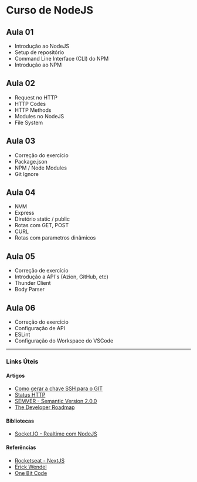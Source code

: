# Curso de NodeJS


## Aula 01
- Introdução ao NodeJS
- Setup de repositório
- Command Line Interface (CLI) do NPM
- Introdução ao NPM

## Aula 02
- Request no HTTP
- HTTP Codes
- HTTP Methods
- Modules no NodeJS
- File System

## Aula 03
- Correção do exercício
- Package.json
- NPM / Node Modules
- Git Ignore

## Aula 04
- NVM
- Express
- Diretório static / public
- Rotas com GET, POST
- CURL
- Rotas com parametros dinâmicos

## Aula 05
- Correção de exercício
- Introdução a API´s (Azion, GitHub, etc)
- Thunder Client
- Body Parser

## Aula 06
- Correção do exercício
- Configuração de API
- ESLint
- Configuração do Workspace do VSCode

---
### Links Úteis

#### Artigos
* [Como gerar a chave SSH para o GIT](https://docs.github.com/pt/authentication/connecting-to-github-with-ssh/generating-a-new-ssh-key-and-adding-it-to-the-ssh-agent)
* [Status HTTP](https://developer.mozilla.org/en-US/docs/Web/HTTP/Status)
* [SEMVER - Semantic Version 2.0.0](https://semver.org/lang/pt-BR/)
* [The Developer Roadmap](https://roadmap.sh/)

#### Bibliotecas
* [Socket.IO - Realtime com NodeJS](https://socket.io/)

#### Referências
* [Rocketseat - NextJS](https://www.youtube.com/watch?v=2LS6rP3ykJk)
* [Erick Wendel](https://www.instagram.com/erickwendel_/)
* [One Bit Code](https://www.instagram.com/onebitcode/)

